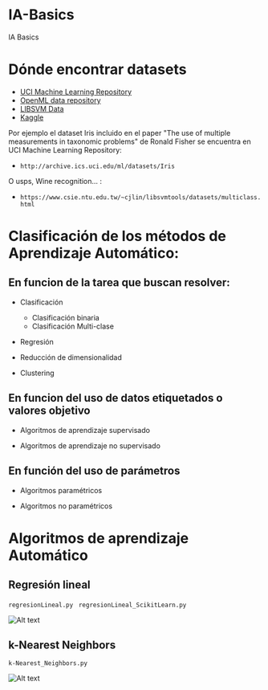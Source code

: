 # IA-Basics
IA Basics


# Dónde encontrar datasets

- [UCI Machine Learning Repository](http://archive.ics.uci.edu/ml/index.php)
- [OpenML data repository](https://www.openml.org/search?type=data)
- [LIBSVM Data](https://www.csie.ntu.edu.tw/~cjlin/libsvmtools/datasets/)
- [Kaggle](https://www.kaggle.com/datasets)

Por ejemplo el dataset Iris incluido en el paper "The use of multiple measurements in taxonomic problems" de Ronald Fisher se encuentra en  UCI Machine Learning Repository:
- ```http://archive.ics.uci.edu/ml/datasets/Iris```

O usps, Wine recognition... :
- ```https://www.csie.ntu.edu.tw/~cjlin/libsvmtools/datasets/multiclass.html```


# Clasificación de los métodos de Aprendizaje Automático:

## En funcion de la tarea que buscan resolver:

  - Clasificación
      * Clasificación binaria
      * Clasificación Multi-clase

  - Regresión

  - Reducción de dimensionalidad

  - Clustering

## En funcion del uso de datos etiquetados o valores objetivo

  - Algoritmos de aprendizaje supervisado

  - Algoritmos de aprendizaje no supervisado

## En función del uso de parámetros

  - Algoritmos paramétricos

  - Algoritmos no paramétricos


# Algoritmos de aprendizaje Automático

## Regresión lineal

``` regresionLineal.py ```
``` regresionLineal_ScikitLearn.py```

![Alt text](img/RegresionLineal.png?raw=true "Regresión lineal aleatoria")

## k-Nearest Neighbors

``` k-Nearest_Neighbors.py ```

![Alt text](img/k-Nearest_Neighbors.png?raw=true "k Vecinos cercanos")
